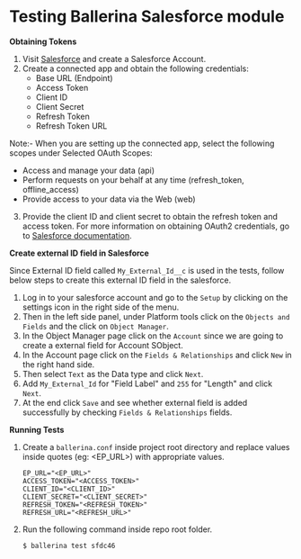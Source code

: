 # Testing Ballerina Salesforce module

**Obtaining Tokens**

1. Visit [Salesforce](https://www.salesforce.com) and create a Salesforce Account.
2. Create a connected app and obtain the following credentials: 
    * Base URL (Endpoint)
    * Access Token
    * Client ID
    * Client Secret
    * Refresh Token
    * Refresh Token URL

Note:- When you are setting up the connected app, select the following scopes under Selected OAuth Scopes:

* Access and manage your data (api)
* Perform requests on your behalf at any time (refresh_token, offline_access)
* Provide access to your data via the Web (web)

3. Provide the client ID and client secret to obtain the refresh token and access token. For more information on 
   obtaining OAuth2 credentials, go to 
   [Salesforce documentation](https://help.salesforce.com/articleView?id=remoteaccess_authenticate_overview.htm).

**Create external ID field in Salesforce**

Since External ID field called `My_External_Id__c` is used in the tests, follow below steps to create this external ID
field in the salesforce.

1. Log in to your salesforce account and go to the `Setup` by clicking on the settings icon in the right side of the 
   menu.
2. Then in the left side panel, under Platform tools click on the `Objects and Fields` and the click on 
   `Object Manager`. 
3. In the Object Manager page click on the `Account` since we are going to create a external field for Account SObject.
4. In the Account page click on the `Fields & Relationships` and click `New` in the right hand side.
5. Then select `Text` as the Data type and click `Next`.
6. Add `My_External_Id` for "Field Label" and `255` for "Length" and click `Next`.
7. At the end click `Save` and see whether external field is added successfully by checking `Fields & Relationships`
   fields.

**Running Tests**

1. Create a `ballerina.conf` inside project root directory and replace values inside quotes (eg: <EP_URL>) with 
   appropriate values.
   ```
   EP_URL="<EP_URL>"
   ACCESS_TOKEN="<ACCESS_TOKEN>"
   CLIENT_ID="<CLIENT_ID>"
   CLIENT_SECRET="<CLIENT_SECRET>"
   REFRESH_TOKEN="<REFRESH_TOKEN>"
   REFRESH_URL="<REFRESH_URL>"
   ```
2. Run the following command inside repo root folder.
   ```bash
   $ ballerina test sfdc46
   ```
   